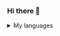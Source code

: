 ### Hi there 👋
<details>
<summary>My languages </summary>

| Experience Rank | Languages |
|-----:|-----------|
|     1| C|
|     2|  Java   |
|     3| Python       |
  |     4| C#       |
|     5| SQL       |
|     6| VB.NET       |

</details>
<!--
**Alpha-Dolphin/Alpha-Dolphin** is a ✨ _special_ ✨ repository because its `README.md` (this file) appears on your GitHub profile.

Here are some ideas to get you started:

- 🔭 I’m currently working on ...
- 🌱 I’m currently learning ...
- 👯 I’m looking to collaborate on ...
- 🤔 I’m looking for help with ...
- 💬 Ask me about ...
- 📫 How to reach me: ...
- 😄 Pronouns: ...
- ⚡ Fun fact: ...
-->
